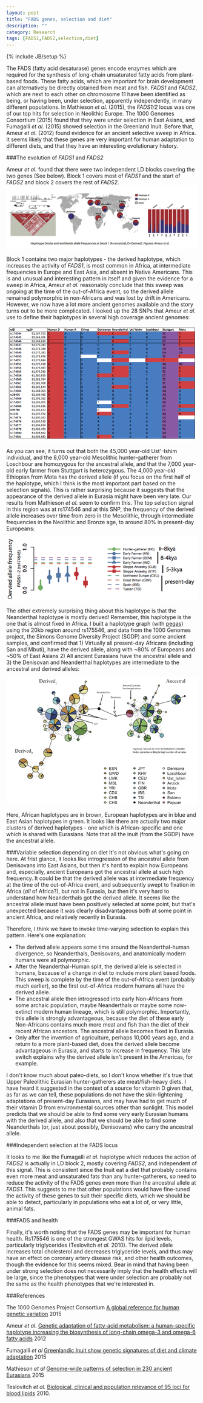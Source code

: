 ```yaml
---
layout: post
title: "FADS genes, selection and diet"
description: ""
category: Research
tags: [FADS1,FADS2,selection,diet]
---
```

{% include JB/setup %}

The FADS (fatty acid desaturase) genes encode enzymes which are required for the synthesis of long-chain unsaturated fatty acids from plant-based foods. These fatty acids, which are important for brain development can alternatively be directly obtained from meat and fish. *FADS1* and *FADS2*, which are next to each other on chromosome 11 have been identified as being, or having been, under selection, apparently independently, in many different populations. In Mathieson *et al.* (2015), the *FADS1/2* locus was one of our top hits for selection in Neolithic Europe. The 1000 Genomes Consortium (2015) found that they were under selection in East Asians, and Fumagalli *et al.* (2015) showed selection in the Greenland Inuit. Before that, Ameur *et al.* (2012) found evidence for an ancient selective sweep in Africa. It seems  likely that these genes are very important for human adaptation to different diets, and that they have an interesting evolutionary history. 

###The evolution of *FADS1* and *FADS2*

Ameur *et al.* found that there were two independent LD blocks covering the two genes (See below). Block 1 covers most of *FADS1* and the start of *FADS2* and block 2 covers the rest of *FADS2*.
![FADS1 and 2 LD blocks](/assets/images/Ameur_FADS_Frequencies.jpg)

Block 1 contains two major haplotypes - the derived haplotype, which increases the activity of *FADS1*, is most common in Africa, at intermediate frequencies in Europe and East Asia, and absent in Native Americans. This is and unusual and interesting pattern in itself and given the evidence for a sweep in Africa, Ameur *et al.* reasonably conclude that this sweep was ongoing at the time of the out-of-Africa event, so the derived allele remained polymorphic in non-Africans and was lost by drift in Americans. However, we now have a lot more ancient genomes available and the story turns out to be more complicated. I looked up the 28 SNPs that Ameur *et al.* use to define their haplotypes in several high coverage ancient genomes:
 
![FADS1 and 2 LD blocks](/assets/images/Ancient_FADS_haplotypes.png)

As you can see, it turns out that both the 45,000 year-old Ust'-Ishim individual, and the 8,000 year-old Mesolithic hunter-gatherer from Loschbour are homozygous for the ancestral allele, and that the 7,000 year-old early farmer from Stuttgart is heterozygous. The 4,000 year-old Ethiopian from Mota has the derived allele (if you focus on the first half of the haplotype, which I think is the most important part based on the selection signals). This is rather surprising because it suggests that the appearance of the derived allele in Eurasia might have been very late. Our results from Mathieson *et al.* seem to confirm this. The top selection signal in this region was at rs174546 and at this SNP, the frequency of the derived allele increases over time from zero in the Mesolithic, through intermediate frequencies in the Neolithic and Bronze age, to around 80% in present-day Europeans: 

![rs174546 frequencies](/assets/images/Mathieson_FADS_Frequencies.png)

The other extremely surprising thing about this haplotype is that the Neanderthal haplotype is mostly derived! Remember, this haplotype is the one that is almost fixed in Africa. I built a haplotype graph (with [pegas](https://cran.r-project.org/package=pegas)) using the 20kb region around rs175546, and data from the 1000 Genomes project, the Simons Genome Diversity Project (SGDP) and some ancient samples, and confirmed that 1) Virtually all present-day Africans (including San and Mbuti), have the derived allele, along with ~80% of Europeans and ~50% of East Asians 2) All ancient Eurasians have the ancestral allele and 3) the Denisovan and Neanderthal haplotypes are intermediate to the ancestral and derived alleles: 

![FADS1 haplotype network](/assets/images/FADS_hapnet.jpg)

Here, African haplotypes are in brown, European haplotypes are in blue and East Asian haplotypes in green. It looks like there are actually two major clusters of derived haplotypes - one which is African-specific and one which is shared with Eurasians. Note that all the inuit (from the SGDP) have the ancestral allele. 

###Variable selection depending on diet
It's not obvious what's going on here. At frist glance, it looks like introgression of the ancestral allele from Denisovans into East Asians, but then it's hard to explain how Europeans and, especially, ancient Europeans got the ancestral allele at such high frequency. It could be that the derived allele was at intermediate frequency at the time of the out-of-Africa event, and subsequently swept to fixation in Africa (*all* of Africa?), but not in Eurasia, but then it's very hard to understand how Neanderthals got the derived allele. It seems like the ancestral allele must have been positively selected at some point, but that's unexpected because it was clearly disadvantageous both at some point in ancient Africa, and relatively recently in Eurasia. 

Therefore, I think we have to invoke time-varying selection to explain this pattern. Here's one explanation:

- The derived allele appears some time around the Neanderthal-human divergence, so Neanderthals, Denisovans, and anatomically modern humans were all polymorphic. 
- After the Neanderthal-Human split, the derived allele is selected in humans, because of a change in diet to include more plant based foods. This sweep is complete by the time of the out-of-Africa event (probably much earlier), so the first out-of-Africa modern humans all have the derived allele. 
- The ancestral allele then introgressed into early Non-Africans from some archaic population, maybe Neanderthals or maybe some now-extinct modern human lineage, which is still polymorphic. Importantly, this allele is strongly advantageous, because the diet of these early Non-Africans contains much more meat and fish than the diet of their recent African ancestors. The ancestral allele becomes fixed in Eurasia. 
- Only after the invention of agriculture, perhaps 10,000 years ago, and a return to a more plant-based diet, does the derived allele become advantageous in Eurasia, and starts to increase in frequency. This late switch explains why the derived allele isn't present in the Americas, for example. 

I don't know much about paleo-diets, so I don't know whether it's true that Upper Paleolithic Eurasian hunter-gatherers ate meat/fish-heavy diets. I have heard it suggested in the context of a source for vitamin D given that, as far as we can tell, these populations do not have the skin-lightening adaptations of present-day Eurasians, and may have had to get much of their vitamin D from environmental sources other than sunlight. This model predicts that we should be able to find some very early Eurasian humans with the derived allele, and also that we should be able to find some Neanderthals (or, just about possibly, Denisovans) who carry the ancestral allele. 

###Independent selection at the FADS locus

It looks to me like the Fumagalli *et al.* haplotype which reduces the action of *FADS2* is actually in LD block 2, mostly covering *FADS2*, and independent of this signal. This is consistent since the Inuit eat a diet that probably contains even more meat and unsaturated fats than any hunter-gatherers, so need to reduce the activity of the FADS genes even more than the ancestral allele at *FADS1*. This suggests to me that other populations would have fine-tuned the activity of these genes to suit their specific diets, which we should be able to detect, particularly in populations who eat a lot of, or very little, animal fats.

###FADS and health

Finally, it's worth noting that the FADS genes may be important for human health. Rs175546 is one of the strongest GWAS hits for lipid levels, particularly triglycerides (Teslovitch *et al.* 2010). The derived allele increases total cholesterol and decreases triglyceride levels, and thus may have an effect on coronary artery disease risk, and other health outcomes, though the evidence for this seems mixed. Bear in mind that having been under strong selection does not necessarily imply that the health effects will be large, since the phenotypes that were under selection are probably not the same as the health phenotypes that we're interested in.
 

###References

The 1000 Genomes Project Consortium [A global reference for human genetic variation](www.nature.com/articles/nature15393) 2015

Ameur *et al.* [Genetic adaptation of fatty-acid metabolism: a human-specific haplotype increasing the biosynthesis of long-chain omega-3 and omega-6 fatty acids]([http://www.ncbi.nlm.nih.gov/pubmed/22503634) 2012

Fumagalli *et al* [Greenlandic Inuit show genetic signatures of diet and
climate adaptation](http://cteg.berkeley.edu/~nielsen/wordpress/wp-content/uploads/2015/09/Science-2015-Fumagalli-1343-7.pdf) 2015

Mathieson *et al* [Genome-wide patterns of selection in 230 ancient Eurasians](http://genetics.med.harvard.edu/reich/Reich_Lab/Publications_files/2015_Nature_Mathieson_selection_concatenated.pdf) 2015

Teslovitch *et al.* [Biological, clinical and population relevance of 95 loci for blood lipids](http://www.ncbi.nlm.nih.gov/pubmed/20686565) 2010.
